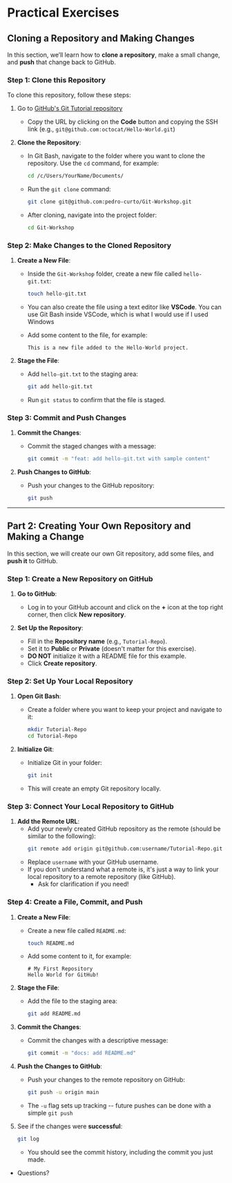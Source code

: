 # Practical Exercises

## Cloning a Repository and Making Changes
In this section, we’ll learn how to **clone a repository**, make a small change, and **push** that change back to GitHub.

### Step 1: Clone this Repository
To clone this repository, follow these steps:

1. Go to [GitHub's Git Tutorial repository](https://github.com/pedro-curto/Git-Workshop)
   - Copy the URL by clicking on the **Code** button and copying the SSH link (e.g., `git@github.com:octocat/Hello-World.git`)

2. **Clone the Repository**:
   - In Git Bash, navigate to the folder where you want to clone the repository. Use the `cd` command, for example:
     ```sh
     cd /c/Users/YourName/Documents/
     ```
   - Run the `git clone` command:
     ```sh
     git clone git@github.com:pedro-curto/Git-Workshop.git
     ```
   - After cloning, navigate into the project folder:
     ```sh
     cd Git-Workshop
     ```

### Step 2: Make Changes to the Cloned Repository
1. **Create a New File**:
   - Inside the `Git-Workshop` folder, create a new file called `hello-git.txt`:
     ```sh
     touch hello-git.txt
     ```
   - You can also create the file using a text editor like **VSCode**. You can use Git Bash inside VSCode, which is what I would use if I used Windows

   - Add some content to the file, for example:
     ```
     This is a new file added to the Hello-World project.
     ```

2. **Stage the File**:
   - Add `hello-git.txt` to the staging area:
     ```sh
     git add hello-git.txt
     ```
   - Run `git status` to confirm that the file is staged.

### Step 3: Commit and Push Changes
1. **Commit the Changes**:
   - Commit the staged changes with a message:
     ```sh
     git commit -m "feat: add hello-git.txt with sample content"
     ```

2. **Push Changes to GitHub**:
   - Push your changes to the GitHub repository:
     ```sh
     git push
     ```

---

## Part 2: Creating Your Own Repository and Making a Change

In this section, we will create our own Git repository, add some files, and **push it** to GitHub.

### Step 1: Create a New Repository on GitHub
1. **Go to GitHub**:
   - Log in to your GitHub account and click on the **+** icon at the top right corner, then click **New repository**.

2. **Set Up the Repository**:
   - Fill in the **Repository name** (e.g., `Tutorial-Repo`).
   - Set it to **Public** or **Private** (doesn't matter for this exercise).
   - **DO NOT** initialize it with a README file for this example.
   - Click **Create repository**.

### Step 2: Set Up Your Local Repository
1. **Open Git Bash**:
   - Create a folder where you want to keep your project and navigate to it:
     ```sh
     mkdir Tutorial-Repo
     cd Tutorial-Repo
     ```

2. **Initialize Git**:
   - Initialize Git in your folder:
     ```sh
     git init
     ```
   - This will create an empty Git repository locally.

### Step 3: Connect Your Local Repository to GitHub
1. **Add the Remote URL**:
   - Add your newly created GitHub repository as the remote (should be similar to the following):
     ```sh
     git remote add origin git@github.com:username/Tutorial-Repo.git
     ```
   - Replace `username` with your GitHub username.
   - If you don't understand what a remote is, it's just a way to link your local repository to a remote repository (like GitHub).
      - Ask for clarification if you need!

### Step 4: Create a File, Commit, and Push
1. **Create a New File**:
   - Create a new file called `README.md`:
     ```sh
     touch README.md
     ```
   - Add some content to it, for example:
     ```
     # My First Repository
     Hello World for GitHub!
     ```

2. **Stage the File**:
   - Add the file to the staging area:
     ```sh
     git add README.md
     ```

3. **Commit the Changes**:
   - Commit the changes with a descriptive message:
     ```sh
     git commit -m "docs: add README.md"
     ```

4. **Push the Changes to GitHub**:
   - Push your changes to the remote repository on GitHub:
     ```sh
     git push -u origin main
     ```
   - The `-u` flag sets up tracking -- future pushes can be done with a simple `git push`

5. See if the changes were **successful**:
   ```sh
   git log
   ```
   - You should see the commit history, including the commit you just made.

- Questions?